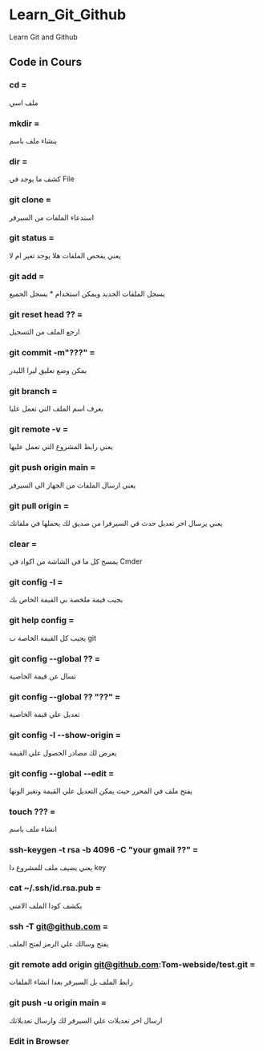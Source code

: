 # Learn_Git_Github
Learn Git and Github
## Code in Cours
### cd =
  ملف اسي
### mkdir =
  ينشاء ملف باسم
### dir =
  كشف ما يوجد في File
### git clone =
  استدعاء الملفات من السيرفر
### git status =
  يعني يفحص الملفات هلا يوجد تغير ام لا
### git add =
  يسجل الملفات الجديد ويمكن استخدام * يسجل الجميع
### git reset head ?? =
  ارجع الملف من التسجيل
### git commit -m"???" =
  يمكن وضع تعليق ليرا الليدر
### git branch =
  يعرف اسم الملف التي تعمل عليا
### git remote -v =
  يعني رابط المشروع التي تعمل عليها
### git push origin main =
  يعني ارسال الملفات من الجهاز الي السيرفر
### git pull origin =
  يعني يرسال اخر تعديل حدث في السيرفرا من صديق لك يحملها في ملفاتك
### clear =
  يمسح كل ما في الشاشة من اكواد في Cmder
### git config -l = 
  يجيب قيمة ملخصة بي القيمة الخاص بك 
### git help config = 
  يجيب كل القيمة الخاصة ب git 
### git config --global ?? = 
  تسال عن قيمة الخاصية 
### git config --global ?? "??" = 
  تعديل علي قيمة الخاصية
### git config -l --show-origin =
  يعرض لك مصادر الحصول علي القيمة
### git config --global --edit =
  يفتح ملف في المحرر حيث يمكن التعديل علي القيمة وتغير الونها
### touch ??? =
  انشاء ملف باسم
### ssh-keygen -t rsa -b 4096 -C "your gmail ??" =
  يعني يضيف ملف للمشروع دا key
### cat ~/.ssh/id.rsa.pub =
  يكشف كودا الملف الامني
### ssh -T git@github.com =
  يفتح وسالك علي الرمز لفتح الملف
### git remote add origin git@github.com:Tom-webside/test.git =
  رابط الملف بل السيرفر بعدا انشاء الملفات
### git push -u origin main =
  ارسال اخر تعديلات علي السيرفر لك وارسال تعديلاتك
### Edit in Browser
